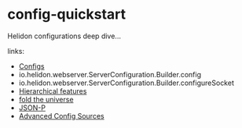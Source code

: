 # config-quickstart
Helidon configurations deep dive...

links:

* [Configs](https://helidon.io/docs/latest/#/webserver/02_configuration)
* io.helidon.webserver.ServerConfiguration.Builder.config
* io.helidon.webserver.ServerConfiguration.Builder.configureSocket
* [Hierarchical features](https://helidon.io/docs/latest/#/config/03_hierarchical-features)
* [fold the universe](https://dzone.com/articles/folding-the-universe-part-iii-java-8-list-and-stre)
* [JSON-P](https://helidon.io/docs/latest/#/webserver/08_json-support)
* [Advanced Config Sources](https://helidon.io/docs/latest/#/config/06_advanced-configuration)
